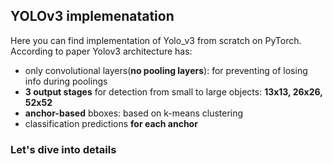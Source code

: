 ## YOLOv3 implemenatation
Here you can find implementation of Yolo_v3 from scratch on PyTorch.
According to paper Yolov3 architecture has:
* only convolutional layers(**no pooling layers**): for preventing of losing info during poolings
* **3 output stages** for detection from small to large objects: **13x13, 26x26, 52x52**
* **anchor-based** bboxes: based on k-means clustering
* classification predictions **for each anchor**

### Let's dive into details

